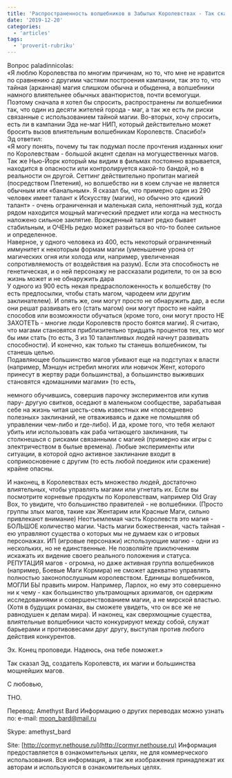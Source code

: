 ```yaml
---
title: 'Распространенность волшебников в Забытых Королевствах - Так сказал Эд от 09.09.2013 г.'
date: '2019-12-20'
categories:
  - 'articles'
tags:
  - 'proverit-rubriku'
---
```


Вопрос paladinnicolas:  
«Я люблю Королевства по многим причинам, но то, что мне не нравится по сравнению с другими частями построения кампании, так это то, что тайная (арканная) магия слишком обычна и обыденна, а волшебники намного влиятельнее обычных авантюристов, почти всемогущи. Поэтому сначала я хотел бы спросить, распространены ли волшебники так, что один из десяти жителей города - маг, а так же есть ли риски связанные с использованием тайной магии. Во-вторых, хочу спросить, есть ли в кампании Эда не-маг НИП, который действительно может бросить вызов влиятельным волшебникам Королевств. Спасибо!»  
Эд ответил:  
«Я могу понять, почему ты так подумал после прочтения изданных книг по Королевствам - большой акцент сделан на могущественных магов. Так же Нью-Йорк который мы видим в фильмах постоянно взрывается, находится в опасности или контролируется какой-то бандой, но в реальности он другой. Сеттинг действительно пропитан магией (посредством Плетения), но волшебство ни в коем случае не является обычным или «банальным». Я сказал бы, что примерно один из 290 человек имеет талант к Искусству (магии), но обычно это «дикий талант» - очень ограниченная и маленькая сила, непонятный зуд, когда рядом находится мощный магический предмет или когда на местность наложено сильное заклятие. Врожденный талант редко бывает стабильным, и ОЧЕНЬ редко может развиться во что-то более сильное и определенное.  
Наверное, у одного человека из 400, есть некоторый ограниченный иммунитет к некоторым формам магии (уменьшение урона от магических огня или холода или, например, увеличенная сопротивляемость от воздействия на разум). Если эта способность не генетическая, и о ней персонажу не рассказали родители, то он за всю жизнь может и не обнаружить дара  
У одного из 900 есть некая предрасположенность к волшебству (то есть предпосылки, чтобы стать магом, чародеем или другим заклинателем). И опять же, они могут просто не обнаружить дар, а если они решат развивать его (стать магом) они могут просто не найти способов или возможности обучаться (кроме того, они могут просто НЕ ЗАХОТЕТЬ - многие люди Королевств просто боятся магии). Я считаю, что магами становятся приблизительно тридцать процентов тех, кто мог бы ими стать (то есть, 3 из 10 талантливых людей начнут развивать способности). И конечно, как только ты станешь волшебником, ты станешь целью.  
Подавляющее большинство магов убивают еще на подступах к власти (например, Мэншун истребил многих или новичок Жент, которого принесут в жертву ради большинства), а большинство выживших становятся «домашними магами» (то есть,

немного обучившись, совершив парочку экспериментов или купив пару- другую свитков, оседают в маленьком сообществе, зарабатывая себе на жизнь читая шесть-семь известных им «повседневно полезных» заклинаний, не отваживаясь и даже не помышляя об управлении чем-либо и где-либо). И да, кроме того, что тебя желают убить или использовать как раба читающего заклинания, ты столкнешься с рисками связанными с магией (примерно как игры с электричеством в былые времена). Любые эксперименты или ситуации, в которой одно активное заклинание входит в соприкосновение с другим (то есть любой поединок или сражение) крайне опасны.

И наконец, в Королевствах есть множество людей, достаточно влиятельных, чтобы управлять магами или угнетать их. Если вы посмотрите корневые продукты по Королевствам, например Old Gray Box, то увидите, что большинство правителей - не волшебники. (Просто группы злых магов, такие как Жентарим или Красные Маги, сильно привлекают внимание) Неотъемлемая часть Королевств это магия - БОЛЬШОЕ количество магии. Часть магии божественная, часть тайная - ею управляют существа о которых мы не думаем как о игровых персонажах. ИП (игровые персонажи) использующие магию - одни из нескольких, но не единственные. Не позволяйте приключениям искажать их видение своего реального положения и статуса. РЕПУТАЦИЯ магов - огромна, но даже активная группа волшебников (например, Боевые Маги Кормира) не сможет адекватно управлять полностью законопослушным королевством. Единицы волшебников, МОГЛИ БЫ править миром. Например, Ларлох, но ему это совершенно ни к чему - как большинство ультрамощных архимагов, он одержим исследованиями и совершенствованием магии, а не мирской властью. (Хотя в будущих романах, вы сможете увидеть, что он все же не равнодушен к делам мира). И наконец, как сверхмощные существа, влиятельные волшебники часто конкурируют между собой, служат барьерами и противовесами друг другу, выступая против любого действия конкурентов.

Эх. Конец проповеди. Надеюсь, она тебе поможет.»

Так сказал Эд, создатель Королевств, их магии и большинства мощнейших магов.

С любовью,

THO.

Перевод: Amethyst Bard Информацию о других переводах можно узнать по: e-mail: [moon_bard@mail.ru](mailto:moon_bard@mail.ru)

Skype: amethyst_bard

Site: [http://cormyr.nethouse.ru](http://cormyr.nethouse.ru) Информация предоставляется в ознакомительных целях, не для коммерческого использования. Вся информация, а так же изображения принадлежат их авторам и используются в ознакомительных целях.
